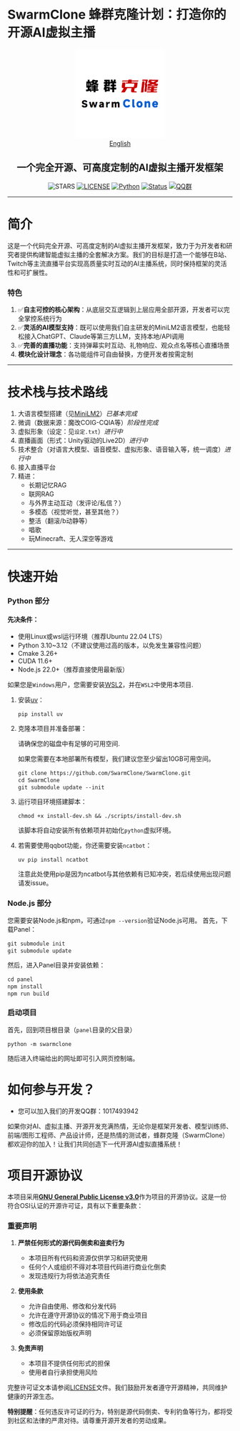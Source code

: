 # SwarmClone 蜂群克隆计划：打造你的开源AI虚拟主播
<div align="center">
<img src="docs/assets/logo.png" width="200" height="200" />
<br>
<a href="./docs/README_en.md">English</a>
<br>
<h2>一个完全开源、可高度定制的AI虚拟主播开发框架</h2>
<!-下面这行空行千万别删->

![STARS](https://img.shields.io/github/stars/SwarmClone/SwarmClone?color=yellow&label=Github%20Stars)
[![LICENSE](https://img.shields.io/badge/LICENSE-GPLV3-red)](https://github.com/SwarmClone/SwarmClone/blob/main/LICENSE)
[![Python](https://img.shields.io/badge/Python-3.10~3.12-blue.svg)](https://www.python.org)
[![Status](https://img.shields.io/badge/Status-Active-brightgreen.svg)]()
[![QQ群](https://custom-icon-badges.demolab.com/badge/QQ群-1048307485-00BFFF?style=flat&logo=tencent-qq)](https://qm.qq.com/q/8IUfgmDqda)
</div>

---

# 简介

这是一个代码完全开源、可高度定制的AI虚拟主播开发框架，致力于为开发者和研究者提供构建智能虚拟主播的全套解决方案。我们的目标是打造一个能够在B站、Twitch等主流直播平台实现高质量实时互动的AI主播系统，同时保持框架的灵活性和可扩展性。

### 特色
1. ✅**自主可控的核心架构**：从底层交互逻辑到上层应用全部开源，开发者可以完全掌控系统行为
2. ✅**灵活的AI模型支持**：既可以使用我们自主研发的MiniLM2语言模型，也能轻松接入ChatGPT、Claude等第三方LLM，支持本地/API调用
3. ✅**完善的直播功能**：支持弹幕实时互动、礼物响应、观众点名等核心直播场景
4. **模块化设计理念**：各功能组件可自由替换，方便开发者按需定制

---

# 技术栈与技术路线
1) 大语言模型搭建（见[MiniLM2](https://github.com/swarmclone/MiniLM2)）*已基本完成*
2) 微调（数据来源：魔改COIG-CQIA等）*阶段性完成*
3) 虚拟形象（设定：见`设定.txt`）*进行中*
4) 直播画面（形式：Unity驱动的Live2D）*进行中*
5) 技术整合（对语言大模型、语音模型、虚拟形象、语音输入等，统一调度）*进行中*
6) 接入直播平台
7) 精进：
    - 长期记忆RAG
    - 联网RAG
    - 与外界主动互动（发评论/私信？）
    - 多模态（视觉听觉，甚至其他？）
    - 整活（翻滚/b动静等）
    - 唱歌
    - 玩Minecraft、无人深空等游戏

---

# 快速开始
### Python 部分
#### 先决条件：
- 使用Linux或wsl运行环境（推荐Ubuntu 22.04 LTS）
- Python 3.10~3.12（不建议使用过高的版本，以免发生兼容性问题）
- Cmake 3.26+
- CUDA 11.6+
- Node.js 22.0+（推荐直接使用最新版）


如果您是`Windows`用户，您需要安装[WSL2](https://learn.microsoft.com/zh-cn/windows/wsl/install)，并在`WSL2`中使用本项目.

1. 安装[uv](https://docs.astral.sh/uv/)：
   ```console
   pip install uv
   ```
2. 克隆本项目并准备部署：

   请确保您的磁盘中有足够的可用空间.

   如果您需要在本地部署所有模型，我们建议您至少留出10GB可用空间。

   ```console
   git clone https://github.com/SwarmClone/SwarmClone.git
   cd SwarmClone
   git submodule update --init
   ```
3. 运行项目环境搭建脚本：

   ```console
   chmod +x install-dev.sh && ./scripts/install-dev.sh
   ```
   该脚本将自动安装所有依赖项并初始化`python`虚拟环境。
3. 若需要使用qqbot功能，你还需要安装`ncatbot`：
   ```console
   uv pip install ncatbot
   ```
   注意此处使用pip是因为ncatbot与其他依赖有已知冲突，若后续使用出现问题请发issue。

### Node.js 部分
您需要安装Node.js和npm，可通过`npm --version`验证Node.js可用。
首先，下载Panel：
```console
git submodule init
git submodule update
```
然后，进入Panel目录并安装依赖：
```console
cd panel
npm install
npm run build
```
### 启动项目
首先，回到项目根目录（`panel`目录的父目录）
```console
python -m swarmclone
```
随后进入终端给出的网址即可引入网页控制端。

# 如何参与开发？
- 您可以加入我们的开发QQ群：1017493942

如果你对AI、虚拟主播、开源开发充满热情，无论你是框架开发者、模型训练师、前端/图形工程师、产品设计师，还是热情的测试者，蜂群克隆（SwarmClone）都欢迎你的加入！让我们共同创造下一代开源AI虚拟直播系统！


# 项目开源协议

本项目采用[**GNU General Public License v3.0**](https://www.gnu.org/licenses/gpl-3.0.en.html)作为项目的开源协议。这是一份符合OSI认证的开源许可证，具有以下重要条款：

### 重要声明
1. **严禁任何形式的源代码倒卖和盗卖行为**
   - 本项目所有代码和资源仅供学习和研究使用
   - 任何个人或组织不得对本项目代码进行商业化倒卖
   - 发现违规行为将依法追究责任

2. **使用条款**
   - 允许自由使用、修改和分发代码
   - 允许在遵守开源协议的情况下用于商业项目
   - 修改后的代码必须保持相同许可证
   - 必须保留原始版权声明

3. **免责声明**
   - 本项目不提供任何形式的担保
   - 使用者自行承担使用风险

完整许可证文本请参阅[LICENSE](/LICENSE)文件。我们鼓励开发者遵守开源精神，共同维护健康的开源生态。

**特别提醒**：任何违反许可证的行为，特别是源代码倒卖、专利钓鱼等行为，都将受到社区和法律的严肃对待。请尊重开源开发者的劳动成果。